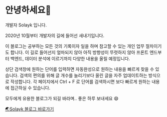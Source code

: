 # 안녕하세요👋

개발자 Solayk 입니다.

2020년 10월부터 개발자의 길에 들어선 새내기입니다. 

이 블로그는 공부하는 모든 것의 기록이자 일을 하며 참고할 수 있는 개인 업무 절차이기도 합니다. 이 길로 들어선지 얼마되지 않아 아직 방향성이 뚜렷하지 않아 프론트 엔드부터 백엔드, 데이터 분석에 이르기까지 다양한 내용을 올릴 예정입니다. 

상단 검색창에 원하는 단어를 입력하면 자동완성으로 원하는 내용을 빠르게 찾을 수 있습니다. 검색의 편의를 위해 글 개수를 늘리기보다 올린 글을 자주 업데이트하는 방식으로 작성합니다. 각 페이지에서 Ctrl + F 로 단어를 검색하시면 보다 빠르게 원하는 내용에 접근하실 수 있습니다. 

모두에게 유용한 블로그가 되길 바라며.. 좋은 하루 보내세요 😄

[🌏Solayk 블로그 바로가기](https://solayk.github.io/blog)